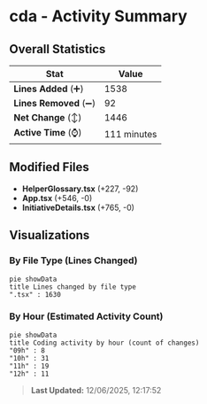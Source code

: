 # cda - Activity Summary 

## Overall Statistics

| Stat                   | Value                                                             |
| ---------------------- | ----------------------------------------------------------------- |
| **Lines Added** (➕)   | 1538                                          |
| **Lines Removed** (➖) | 92                                        |
| **Net Change** (↕)    | 1446                |
| **Active Time** (⌚)   | 111 minutes |


## Modified Files
- **HelperGlossary.tsx** (+227, -92)
- **App.tsx** (+546, -0)
- **InitiativeDetails.tsx** (+765, -0)

## Visualizations

### By File Type (Lines Changed)

```mermaid
pie showData
title Lines changed by file type
".tsx" : 1630
```

### By Hour (Estimated Activity Count)

```mermaid
pie showData
title Coding activity by hour (count of changes)
"09h" : 8
"10h" : 31
"11h" : 19
"12h" : 11
```


> **Last Updated:** 12/06/2025, 12:17:52